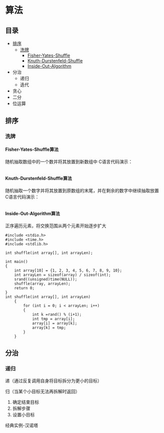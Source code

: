 # 算法

## 目录

- [排序](#排序)
    - [洗牌](#洗牌)
        - [Fisher-Yates-Shuffle](#fisher-yates-shuffle算法)
        - [Knuth-Durstenfeld-Shuffle](#knuth-durstenfeld-shuffle算法)
        - [Inside-Out-Algorithm](#inside-out-algorithm算法)
- 分治
    - 递归
    - 迭代
- 贪心
- 二分
- 位运算
## 排序
### 洗牌
#### Fisher-Yates-Shuffle算法
随机抽取数组中的一个数并将其放置到新数组中
C语言代码演示：
~~~
~~~
#### Knuth-Durstenfeld-Shuffle算法
随机抽取一个数字并将其放置到原数组的末尾，并在剩余的数字中继续抽取放置
C语言代码演示：
~~~
~~~
#### Inside-Out-Algorithm算法
正序遍历元素，将交换范围从两个元素开始逐步扩大
~~~
#include <stdio.h>
#include <time.h>
#include <stdlib.h>

int shuffle(int array[], int arrayLen);

int main()
{
    int array[10] = {1, 2, 3, 4, 5, 6, 7, 8, 9, 10};
    int arrayLen = sizeof(array) / sizeof(int);
    srand((unsigned)time(NULL));
    shuffle(array, arrayLen);
    return 0;
}
int shuffle(int array[], int arrayLen)
    {
        for (int i = 0; i < arrayLen; i++)
        {
            int k =rand() % (i+1);
            int tmp = array[i];
            array[i] = array[k];
            array[k] = tmp;
        }
    }
~~~
## 分治

### 递归

递（通过反复调用自身将目标拆分为更小的目标）

归（当某个小目标无法再拆解时返回）

1. 确定结束目标
2. 拆解步骤
3. 设置小目标

经典实例-汉诺塔



